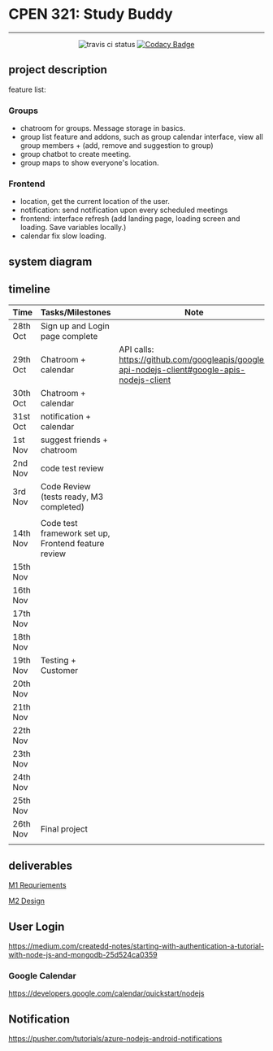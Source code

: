 # CPEN 321: Study Buddy

---
<div align=center>

![travis ci status](https://travis-ci.org/Rainerino/CPEN-321.svg?branch=backend)
[![Codacy Badge](https://api.codacy.com/project/badge/Grade/8c21d927da1d4ac0b30a041415aef552)](https://www.codacy.com/manual/Rainerino/CPEN-321?utm_source=github.com&amp;utm_medium=referral&amp;utm_content=Rainerino/CPEN-321&amp;utm_campaign=Badge_Grade)

</div>

## project description

feature list:

### Groups

- chatroom for groups. Message storage in basics. 
- group list feature and addons, such as group calendar interface, view all group members + (add, remove and suggestion to group)
- group chatbot to create meeting. 
- group maps to show everyone's location. 

### Frontend

- location, get the current location of the user. 
- notification: send notification upon every scheduled meetings
- frontend: interface refresh (add landing page, loading screen and loading. Save variables locally.)
- calendar fix slow loading. 

## system diagram

## timeline
|Time| Tasks/Milestones |Note |
|---|---|---|
|28th Oct | Sign up and Login page complete | |
|29th Oct |Chatroom + calendar|API calls: https://github.com/googleapis/google-api-nodejs-client#google-apis-nodejs-client |
|30th Oct |Chatroom + calendar| |
|31st Oct |notification + calendar | |
|1st Nov |suggest friends + chatroom | |
|2nd Nov |code test review | |
|3rd Nov |Code Review (tests ready, M3 completed)| |
| | | |
| 14th Nov | Code test framework set up, Frontend feature review | |
| 15th Nov | | |
| 16th Nov | | |
| 17th Nov | | |
| 18th Nov | | |
| 19th Nov |Testing + Customer | |
| 20th Nov | | |
| 21th Nov | | |
| 22th Nov | | |
| 23th Nov | | |
| 24th Nov | | |
| 25th Nov | | |
|26th Nov |Final project | |
| | | |

## deliverables

[M1 Requriements](deliverables/M1_Requirement.pdf)

[M2 Design](deliverables/M2_Design.pdf)


## User Login

 https://medium.com/createdd-notes/starting-with-authentication-a-tutorial-with-node-js-and-mongodb-25d524ca0359 

### Google Calendar

 https://developers.google.com/calendar/quickstart/nodejs 

## Notification

 https://pusher.com/tutorials/azure-nodejs-android-notifications 


